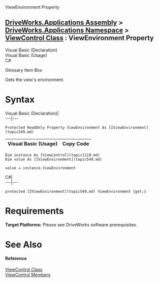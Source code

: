 ViewEnvironment Property   
  
[DriveWorks.Applications Assembly](topic13.md) > [DriveWorks.Applications Namespace](topic16.md) > [ViewControl Class](topic1119.md) : ViewEnvironment Property  
---  
  
Visual Basic (Declaration)    
Visual Basic (Usage)    
C# 

Glossary Item Box

Gets the view's environment. 

# Syntax

Visual Basic (Declaration)|   
---|---  
      
    
    Protected ReadOnly Property ViewEnvironment As [IViewEnvironment](topic549.md)  
  
Visual Basic (Usage)| Copy Code  
---|---  
      
    
    Dim instance As [ViewControl](topic1119.md)
    Dim value As [IViewEnvironment](topic549.md)
     
    value = instance.ViewEnvironment  
  
C#|   
---|---  
      
    
    protected [IViewEnvironment](topic549.md) ViewEnvironment {get;}  
  
# Requirements

**Target Platforms:** Please see DriveWorks software prerequisites.

# See Also

#### Reference

[ViewControl Class](topic1119.md)   
[ViewControl Members](topic1120.md)


